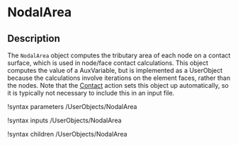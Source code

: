 # NodalArea

## Description

The `NodalArea` object computes the tributary area of each node on a contact surface, which is used in node/face contact calculations. This object computes the value of a AuxVariable, but is implemented as a UserObject because the calculations involve iterations on the element faces, rather than the nodes. Note that the [Contact](Contact/index.md) action sets this object up automatically, so it is typically not necessary to include this in an input file.


!syntax parameters /UserObjects/NodalArea

!syntax inputs /UserObjects/NodalArea

!syntax children /UserObjects/NodalArea
